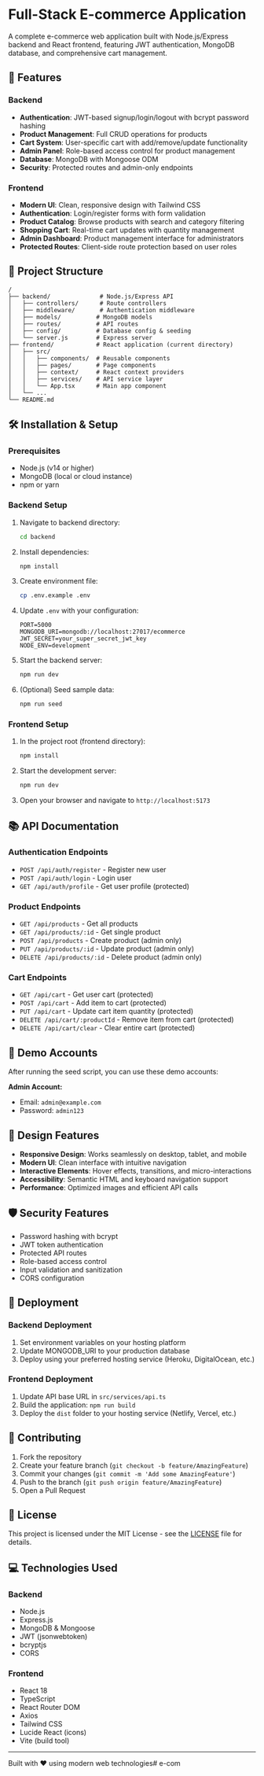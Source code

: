 # Full-Stack E-commerce Application

A complete e-commerce web application built with Node.js/Express backend and React frontend, featuring JWT authentication, MongoDB database, and comprehensive cart management.

## 🚀 Features

### Backend
- **Authentication**: JWT-based signup/login/logout with bcrypt password hashing
- **Product Management**: Full CRUD operations for products
- **Cart System**: User-specific cart with add/remove/update functionality
- **Admin Panel**: Role-based access control for product management
- **Database**: MongoDB with Mongoose ODM
- **Security**: Protected routes and admin-only endpoints

### Frontend  
- **Modern UI**: Clean, responsive design with Tailwind CSS
- **Authentication**: Login/register forms with form validation
- **Product Catalog**: Browse products with search and category filtering
- **Shopping Cart**: Real-time cart updates with quantity management
- **Admin Dashboard**: Product management interface for administrators
- **Protected Routes**: Client-side route protection based on user roles

## 📁 Project Structure

```
/
├── backend/              # Node.js/Express API
│   ├── controllers/      # Route controllers
│   ├── middleware/       # Authentication middleware
│   ├── models/          # MongoDB models
│   ├── routes/          # API routes
│   ├── config/          # Database config & seeding
│   └── server.js        # Express server
├── frontend/            # React application (current directory)
│   ├── src/
│   │   ├── components/  # Reusable components
│   │   ├── pages/       # Page components
│   │   ├── context/     # React context providers
│   │   ├── services/    # API service layer
│   │   └── App.tsx      # Main app component
│   └── ...
└── README.md
```

## 🛠️ Installation & Setup

### Prerequisites
- Node.js (v14 or higher)
- MongoDB (local or cloud instance)
- npm or yarn

### Backend Setup

1. Navigate to backend directory:
   ```bash
   cd backend
   ```

2. Install dependencies:
   ```bash
   npm install
   ```

3. Create environment file:
   ```bash
   cp .env.example .env
   ```

4. Update `.env` with your configuration:
   ```
   PORT=5000
   MONGODB_URI=mongodb://localhost:27017/ecommerce
   JWT_SECRET=your_super_secret_jwt_key
   NODE_ENV=development
   ```

5. Start the backend server:
   ```bash
   npm run dev
   ```

6. (Optional) Seed sample data:
   ```bash
   npm run seed
   ```

### Frontend Setup

1. In the project root (frontend directory):
   ```bash
   npm install
   ```

2. Start the development server:
   ```bash
   npm run dev
   ```

3. Open your browser and navigate to `http://localhost:5173`

## 📚 API Documentation

### Authentication Endpoints
- `POST /api/auth/register` - Register new user
- `POST /api/auth/login` - Login user  
- `GET /api/auth/profile` - Get user profile (protected)

### Product Endpoints
- `GET /api/products` - Get all products
- `GET /api/products/:id` - Get single product
- `POST /api/products` - Create product (admin only)
- `PUT /api/products/:id` - Update product (admin only)
- `DELETE /api/products/:id` - Delete product (admin only)

### Cart Endpoints
- `GET /api/cart` - Get user cart (protected)
- `POST /api/cart` - Add item to cart (protected)
- `PUT /api/cart` - Update cart item quantity (protected)
- `DELETE /api/cart/:productId` - Remove item from cart (protected)
- `DELETE /api/cart/clear` - Clear entire cart (protected)

## 🔐 Demo Accounts

After running the seed script, you can use these demo accounts:

**Admin Account:**
- Email: `admin@example.com`
- Password: `admin123`

## 🎨 Design Features

- **Responsive Design**: Works seamlessly on desktop, tablet, and mobile
- **Modern UI**: Clean interface with intuitive navigation
- **Interactive Elements**: Hover effects, transitions, and micro-interactions
- **Accessibility**: Semantic HTML and keyboard navigation support
- **Performance**: Optimized images and efficient API calls

## 🛡️ Security Features

- Password hashing with bcrypt
- JWT token authentication
- Protected API routes
- Role-based access control
- Input validation and sanitization
- CORS configuration

## 🚀 Deployment

### Backend Deployment
1. Set environment variables on your hosting platform
2. Update MONGODB_URI to your production database
3. Deploy using your preferred hosting service (Heroku, DigitalOcean, etc.)

### Frontend Deployment  
1. Update API base URL in `src/services/api.ts`
2. Build the application: `npm run build`
3. Deploy the `dist` folder to your hosting service (Netlify, Vercel, etc.)

## 🤝 Contributing

1. Fork the repository
2. Create your feature branch (`git checkout -b feature/AmazingFeature`)
3. Commit your changes (`git commit -m 'Add some AmazingFeature'`)
4. Push to the branch (`git push origin feature/AmazingFeature`)
5. Open a Pull Request

## 📝 License

This project is licensed under the MIT License - see the [LICENSE](LICENSE) file for details.

## 💻 Technologies Used

### Backend
- Node.js
- Express.js
- MongoDB & Mongoose
- JWT (jsonwebtoken)
- bcryptjs
- CORS

### Frontend
- React 18
- TypeScript
- React Router DOM
- Axios
- Tailwind CSS
- Lucide React (icons)
- Vite (build tool)

---

Built with ❤️ using modern web technologies# e-com
